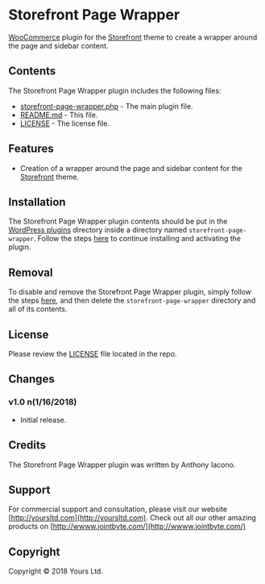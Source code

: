 # Storefront Page Wrapper
[WooCommerce](https://woocommerce.com) plugin for the [Storefront](https://wordpress.org/themes/storefront/) theme to create a wrapper around the page and sidebar content.

## Contents

The Storefront Page Wrapper plugin includes the following files:
* [storefront-page-wrapper.php](storefront-page-wrapper.php) - The main plugin file.
* [README.md](README.md) - This file.
* [LICENSE](LICENSE) - The license file.

## Features
* Creation of a wrapper around the page and sidebar content for the [Storefront](https://wordpress.org/themes/storefront/) theme.

## Installation
The Storefront Page Wrapper plugin contents should be put in the [WordPress plugins](https://codex.wordpress.org/Writing_a_Plugin#Names.2C_Files.2C_and_Locations) directory inside a directory named `storefront-page-wrapper`. Follow the steps [here](https://codex.wordpress.org/Managing_Plugins#Manual_Plugin_Installation) to continue installing and activating the plugin.

## Removal
To disable and remove the Storefront Page Wrapper plugin, simply follow the steps [here](https://codex.wordpress.org/Managing_Plugins#Uninstalling_Plugins), and then delete the `storefront-page-wrapper` directory and all of its contents.

## License
Please review the [LICENSE](LICENSE) file located in the repo.

## Changes
### v1.0 n(__1/16/2018__)
- Initial release.

## Credits
The Storefront Page Wrapper plugin was written by Anthony Iacono.

## Support
For commercial support and consultation, please visit our website [http://yoursltd.com](http://yoursltd.com). Check out all our other amazing products on [http://wwww.jointbyte.com/](http://wwww.jointbyte.com/)

## Copyright
Copyright &copy; 2018 Yours Ltd.
